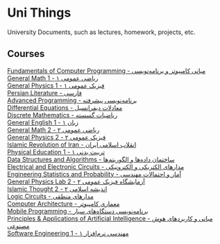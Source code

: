 # Uni Things  

University Documents, such as lectures, homework, projects, etc.  


## Courses  

<a href="1) Fundamentals of Computer Programming - مبانی کامپیوتر و برنامه‌نویسی"> Fundamentals of Computer Programming - مبانی کامپیوتر و برنامه‌نویسی </a>  
<a href="1) General Math 1 - ریاضی عمومی ۱"> General Math 1 - ریاضی عمومی ۱ </a>  
<a href="1) General Physics 1 - فیزیک عمومی ۱"> General Physics 1 - فیزیک عمومی ۱ </a>  
<a href="1) Persian Literature - فارسی"> Persian Literature - فارسی </a>  
<a href="2) Advanced Programming - برنامه‌نویسی پیشرفته"> Advanced Programming - برنامه‌نویسی پیشرفته </a>  
<a href="2) Differential Equations - معادلات دیفرانسیل"> Differential Equations - معادلات دیفرانسیل </a>  
<a href="2) Discrete Mathematics - ریاضیات گسسته"> Discrete Mathematics - ریاضیات گسسته </a>  
<a href="2) General English 1 - زبان ۱"> General English 1 - زبان ۱ </a>  
<a href="2) General Math 2 - ریاضی عمومی ۲"> General Math 2 - ریاضی عمومی ۲ </a>  
<a href="2) General Physics 2 - فیزیک عمومی ۲"> General Physics 2 - فیزیک عمومی ۲ </a>  
<a href="2) Islamic Revolution of Iran - انقلاب اسلامی ایران"> Islamic Revolution of Iran - انقلاب اسلامی ایران </a>  
<a href="2) Physical Education 1 - تربیت بدنی ۱"> Physical Education 1 - تربیت بدنی ۱ </a>  
<a href="3) Data Structures and Algorithms - ساختمان داده‌ها و الگوریتم‌ها"> Data Structures and Algorithms - ساختمان داده‌ها و الگوریتم‌ها </a>  
<a href="3) Electrical and Electronic Circuits - مدارهای الکتریکی و الکترونیکی"> Electrical and Electronic Circuits - مدارهای الکتریکی و الکترونیکی </a>  
<a href="3) Engineering Statistics and Probability - آمار و احتمالات مهندسی"> Engineering Statistics and Probability - آمار و احتمالات مهندسی </a>  
<a href="3) General Physics Lab 2 - آزمایشگاه فیزیک عمومی ۲"> General Physics Lab 2 - آزمایشگاه فیزیک عمومی ۲ </a>  
<a href="3) Islamic Thought 2 - اندیشه اسلامی ۲"> Islamic Thought 2 - اندیشه اسلامی ۲ </a>  
<a href="3) Logic Circuits - مدارهای منطقی"> Logic Circuits - مدارهای منطقی </a>  
<a href="4) Computer Architecture - معماری کامپیوتر"> Computer Architecture - معماری کامپیوتر </a>  
<a href="4) Mobile Programming - برنامه‌نویسی دستگاه‌های سیار"> Mobile Programming - برنامه‌نویسی دستگاه‌های سیار </a>  
<a href="4) Principles & Applications of Artificial Intelligence - مبانی و کاربردهای هوش مصنوعی"> Principles & Applications of Artificial Intelligence - مبانی و کاربردهای هوش مصنوعی </a>  
<a href="4) Software Engineering 1 - مهندسی نرم‌افزار ۱"> Software Engineering 1 - مهندسی نرم‌افزار ۱ </a>  
